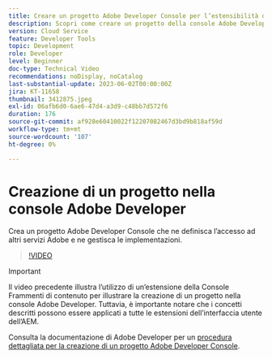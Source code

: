```yaml
---
title: Creare un progetto Adobe Developer Console per l’estensibilità dell’interfaccia utente dell’AEM
description: Scopri come creare un progetto della console Adobe Developer che ne definisca l’accesso ad altri servizi Adobe e ne gestisca le implementazioni.
version: Cloud Service
feature: Developer Tools
topic: Development
role: Developer
level: Beginner
doc-type: Technical Video
recommendations: noDisplay, noCatalog
last-substantial-update: 2023-06-02T00:00:00Z
jira: KT-11658
thumbnail: 3412875.jpeg
exl-id: 06afb6d0-6ae6-47d4-a3d9-c48bb7d572f6
duration: 176
source-git-commit: af928e60410022f12207082467d3bd9b818af59d
workflow-type: tm+mt
source-wordcount: '107'
ht-degree: 0%

---
```


# Creazione di un progetto nella console Adobe Developer

Crea un progetto Adobe Developer Console che ne definisca l’accesso ad altri servizi Adobe e ne gestisca le implementazioni.

>[!VIDEO](https://video.tv.adobe.com/v/3412875?quality=12&learn=on)

>[!IMPORTANT]
>
> Il video precedente illustra l’utilizzo di un’estensione della Console Frammenti di contenuto per illustrare la creazione di un progetto nella console Adobe Developer. Tuttavia, è importante notare che i concetti descritti possono essere applicati a tutte le estensioni dell’interfaccia utente dell’AEM.

Consulta la documentazione di Adobe Developer per un [procedura dettagliata per la creazione di un progetto Adobe Developer Console](https://developer.adobe.com/uix/docs/services/aem-cf-console-admin/extension-development/#create-a-project-in-adobe-developer-console).
